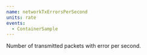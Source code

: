 ```yaml
---
name: networkTxErrorsPerSecond
units: rate
events:
  - ContainerSample
---
```


Number of transmitted packets with error per second.